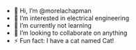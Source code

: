 - 👋 Hi, I’m @morelachapman
- 👀 I’m interested in electrical engineering
- 🌱 I’m currently not learning 
- 💞️ I’m looking to collaborate on anything
- ⚡ Fun fact: I have a cat named Cat!

<!---
morelachapman/morelachapman is a ✨ special ✨ repository because its `README.md` (this file) appears on your GitHub profile.
You can click the Preview link to take a look at your changes.
--->
